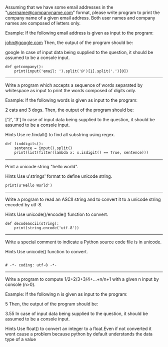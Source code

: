 Assuming that we have some email addresses in the "username@companyname.com" format, please write program to print the company name of a given email address. Both user names and company names are composed of letters only.

Example: If the following email address is given as input to the program:

john@google.com
Then, the output of the program should be:

google
In case of input data being supplied to the question, it should be assumed to be a console input.

```
def getcompany():
    print(input('email: ').split('@')[1].split('.')[0])
```

---

Write a program which accepts a sequence of words separated by whitespace as input to print the words composed of digits only.

Example: If the following words is given as input to the program:

2 cats and 3 dogs.
Then, the output of the program should be:

['2', '3']
In case of input data being supplied to the question, it should be assumed to be a console input.

Hints
Use re.findall() to find all substring using regex.

```
def finddigits():
    sentence = input().split()
    print(list(filter(lambda x: x.isdigit() == True, sentence)))
```
---

Print a unicode string "hello world".

Hints
Use u'strings' format to define unicode string.

```
print(u'Hello World')
```

---

Write a program to read an ASCII string and to convert it to a unicode string encoded by utf-8.

Hints
Use unicode()/encode() function to convert.

```
def decodeascii(string):
    print(string.encode('utf-8'))
```

---

Write a special comment to indicate a Python source code file is in unicode.

Hints
Use unicode() function to convert.

```

# -*- coding: utf-8 -*-
```

---

Write a program to compute 1/2+2/3+3/4+...+n/n+1 with a given n input by console (n>0).

Example: If the following n is given as input to the program:

5
Then, the output of the program should be:

3.55
In case of input data being supplied to the question, it should be assumed to be a console input.

Hints
Use float() to convert an integer to a float.Even if not converted it wont cause a problem because python by default understands the data type of a value


